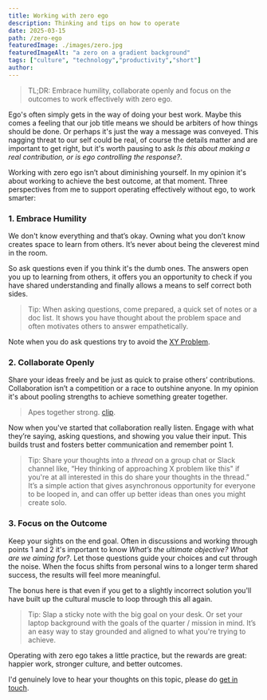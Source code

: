 ```yaml
---
title: Working with zero ego
description: Thinking and tips on how to operate
date: 2025-03-15
path: /zero-ego
featuredImage: ./images/zero.jpg
featuredImageAlt: "a zero on a gradient background"
tags: ["culture", "technology","productivity","short"]
author: 
---
```


> TL;DR: Embrace humility, collaborate openly and focus on the outcomes to work effectively with zero ego.

Ego's often simply gets in the way of doing your best work. Maybe this comes a feeling that our job title means we should be arbiters of how things should be done. Or perhaps it's just the way a message was conveyed. This nagging threat to our self could be real, of course the details matter and are important to get right, but it's worth pausing to ask _Is this about making a real contribution, or is ego controlling the response?_. 

Working with zero ego isn’t about diminishing yourself. In my opinion it's about working to achieve the best outcome, at that moment. Three perspectives from me to support operating effectively without ego, to work smarter:

### 1. Embrace Humility
We don't know everything and that’s okay. Owning what you don’t know creates space to learn from others. It’s never about being the cleverest mind in the room. 

So ask questions even if you think it's the dumb ones. The answers open you up to learning from others, it offers you an opportunity to check if you have shared understanding and finally allows a means to self correct both sides. 

 > Tip: When asking questions, come prepared, a quick set of notes or a doc list. It shows you have thought about the problem space and often motivates others to answer empathetically.

 Note when you do ask questions try to avoid the [XY Problem](https://en.wikipedia.org/wiki/XY_problem#Examples).

### 2. Collaborate Openly
Share your ideas freely and be just as quick to praise others’ contributions. Collaboration isn’t a competition or a race to outshine anyone. In my opinion it's about pooling strengths to achieve something greater together. 

> Apes together strong. [clip](https://youtu.be/a6M4Tslgras?si=Wr_MffE-WEAcILs7&t=2).

Now when you've started that collaboration really listen. Engage with what they’re saying, asking questions, and showing you value their input. This builds trust and fosters better communication and remember point 1. 

> Tip: Share your thoughts into a _thread_ on a group chat or Slack channel like, “Hey thinking of approaching X problem like this" if you're at all interested in this do share your thoughts in the thread.” It’s a simple action that gives asynchronous opportunity for everyone to be looped in, and can offer up better ideas than ones you might create solo.

### 3. Focus on the Outcome
Keep your sights on the end goal. Often in discussions and working through points 1 and 2 it's important to know _What’s the ultimate objective?_ _What are we aiming for?_. Let those questions guide your choices and cut through the noise. When the focus shifts from personal wins to a longer term shared success, the results will feel more meaningful.

The bonus here is that even if you get to a slightly incorrect solution you'll have built up the cultural muscle to loop through this all again.

> Tip: Slap a sticky note with the big goal on your desk. Or set your laptop background with the goals of the quarter / mission in mind. It’s an easy way to stay grounded and aligned to what you're trying to achieve.

Operating with zero ego takes a little practice, but the rewards are great: happier work, stronger culture, and better outcomes.

I'd genuinely love to hear your thoughts on this topic, please do [get in touch](/contact).